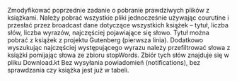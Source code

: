 Zmodyfikować poprzednie zadanie o pobranie prawdziwych plików z książkami. Należy pobrać wszystkie pliki jednocześnie używając courutine i przesłać przez broadcast dane dotyczące wszystkich książek – tytuł, liczba słów, liczba wyrazów, najczęściej pojawiające się słowo.
Tytuł można pobrać z książek z projektu Gutenberg (pierwsza linia).
Dodatkowo wyszukując najczęściej występującego wyrazu należy przefiltrować słowa z książki pomijając słowa ze zbioru stopWords. Zbiór tych słów znajduje się w pliku Download.kt
Bez wysyłania powiadomień (notifications), bez sprawdzania czy książka jest już w tabeli.
